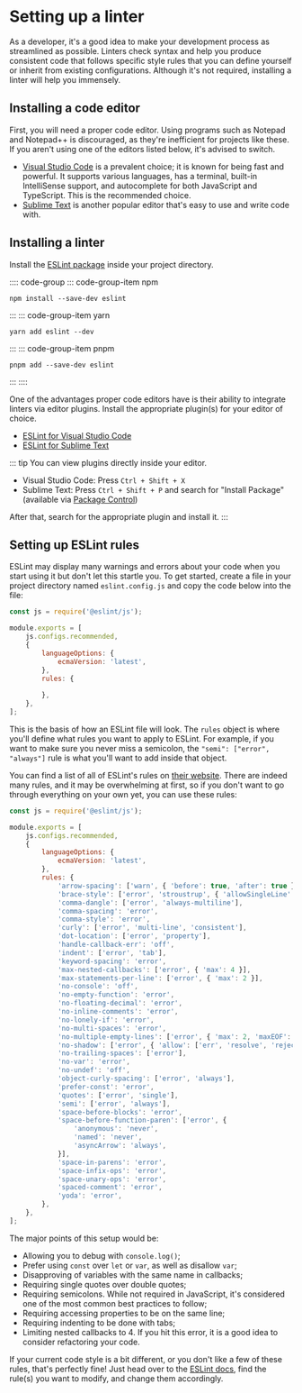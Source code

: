 # Setting up a linter

As a developer, it's a good idea to make your development process as streamlined as possible. Linters check syntax and help you produce consistent code that follows specific style rules that you can define yourself or inherit from existing configurations. Although it's not required, installing a linter will help you immensely.

## Installing a code editor

First, you will need a proper code editor. Using programs such as Notepad and Notepad++ is discouraged, as they're inefficient for projects like these. If you aren't using one of the editors listed below, it's advised to switch.

* [Visual Studio Code](https://code.visualstudio.com/) is a prevalent choice; it is known for being fast and powerful. It supports various languages, has a terminal, built-in IntelliSense support, and autocomplete for both JavaScript and TypeScript. This is the recommended choice.
* [Sublime Text](https://www.sublimetext.com/) is another popular editor that's easy to use and write code with.

## Installing a linter

Install the [ESLint package](https://www.npmjs.com/package/eslint) inside your project directory.

:::: code-group
::: code-group-item npm
```sh:no-line-numbers
npm install --save-dev eslint
```
:::
::: code-group-item yarn
```sh:no-line-numbers
yarn add eslint --dev
```
:::
::: code-group-item pnpm
```sh:no-line-numbers
pnpm add --save-dev eslint
```
:::
::::


One of the advantages proper code editors have is their ability to integrate linters via editor plugins. Install the appropriate plugin(s) for your editor of choice.

* [ESLint for Visual Studio Code](https://marketplace.visualstudio.com/items?itemName=dbaeumer.vscode-eslint)
* [ESLint for Sublime Text](https://packagecontrol.io/packages/ESLint)

::: tip
You can view plugins directly inside your editor.

- Visual Studio Code: Press `Ctrl + Shift + X`
- Sublime Text: Press `Ctrl + Shift + P` and search for "Install Package" (available via [Package Control](https://packagecontrol.io/installation))

After that, search for the appropriate plugin and install it.
:::

## Setting up ESLint rules

ESLint may display many warnings and errors about your code when you start using it but don't let this startle you. To get started, create a file in your project directory named `eslint.config.js` and copy the code below into the file:

```javascript
const js = require('@eslint/js');

module.exports = [
	js.configs.recommended,
	{
		languageOptions: {
			ecmaVersion: 'latest',
		},
		rules: {
			
		},
	},
];
```

This is the basis of how an ESLint file will look. The `rules` object is where you'll define what rules you want to apply to ESLint. For example, if you want to make sure you never miss a semicolon, the `"semi": ["error", "always"]` rule is what you'll want to add inside that object.

You can find a list of all of ESLint's rules on [their website](https://eslint.org/docs/rules). There are indeed many rules, and it may be overwhelming at first, so if you don't want to go through everything on your own yet, you can use these rules:

```javascript
const js = require('@eslint/js');

module.exports = [
	js.configs.recommended,
	{
		languageOptions: {
			ecmaVersion: 'latest',
		},
		rules: {
			'arrow-spacing': ['warn', { 'before': true, 'after': true }],
			'brace-style': ['error', 'stroustrup', { 'allowSingleLine': true }],
			'comma-dangle': ['error', 'always-multiline'],
			'comma-spacing': 'error',
			'comma-style': 'error',
			'curly': ['error', 'multi-line', 'consistent'],
			'dot-location': ['error', 'property'],
			'handle-callback-err': 'off',
			'indent': ['error', 'tab'],
			'keyword-spacing': 'error',
			'max-nested-callbacks': ['error', { 'max': 4 }],
			'max-statements-per-line': ['error', { 'max': 2 }],
			'no-console': 'off',
			'no-empty-function': 'error',
			'no-floating-decimal': 'error',
			'no-inline-comments': 'error',
			'no-lonely-if': 'error',
			'no-multi-spaces': 'error',
			'no-multiple-empty-lines': ['error', { 'max': 2, 'maxEOF': 1, 'maxBOF': 0 }],
			'no-shadow': ['error', { 'allow': ['err', 'resolve', 'reject'] }],
			'no-trailing-spaces': ['error'],
			'no-var': 'error',
			'no-undef': 'off',
			'object-curly-spacing': ['error', 'always'],
			'prefer-const': 'error',
			'quotes': ['error', 'single'],
			'semi': ['error', 'always'],
			'space-before-blocks': 'error',
			'space-before-function-paren': ['error', {
				'anonymous': 'never',
				'named': 'never',
				'asyncArrow': 'always',
			}],
			'space-in-parens': 'error',
			'space-infix-ops': 'error',
			'space-unary-ops': 'error',
			'spaced-comment': 'error',
			'yoda': 'error',
		},
	},
];
```

The major points of this setup would be:

* Allowing you to debug with `console.log()`;
* Prefer using `const` over `let` or `var`, as well as disallow `var`;
* Disapproving of variables with the same name in callbacks;
* Requiring single quotes over double quotes;
* Requiring semicolons. While not required in JavaScript, it's considered one of the most common best practices to follow;
* Requiring accessing properties to be on the same line;
* Requiring indenting to be done with tabs;
* Limiting nested callbacks to 4. If you hit this error, it is a good idea to consider refactoring your code.

If your current code style is a bit different, or you don't like a few of these rules, that's perfectly fine! Just head over to the [ESLint docs](https://eslint.org/docs/rules/), find the rule(s) you want to modify, and change them accordingly.
